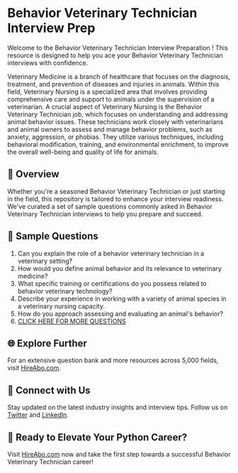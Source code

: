 # Behavior Veterinary Technician Interview Prep

Welcome to the Behavior Veterinary Technician Interview Preparation ! This resource is designed to help you ace your Behavior Veterinary Technician interviews with confidence.

Veterinary Medicine is a branch of healthcare that focuses on the diagnosis, treatment, and prevention of diseases and injuries in animals. Within this field, Veterinary Nursing is a specialized area that involves providing comprehensive care and support to animals under the supervision of a veterinarian. A crucial aspect of Veterinary Nursing is the Behavior Veterinary Technician job, which focuses on understanding and addressing animal behavior issues. These technicians work closely with veterinarians and animal owners to assess and manage behavior problems, such as anxiety, aggression, or phobias. They utilize various techniques, including behavioral modification, training, and environmental enrichment, to improve the overall well-being and quality of life for animals.

## 🚀 Overview

Whether you're a seasoned Behavior Veterinary Technician or just starting in the field, this repository is tailored to enhance your interview readiness. We've curated a set of sample questions commonly asked in Behavior Veterinary Technician interviews to help you prepare and succeed.

## 📝 Sample Questions

1. Can you explain the role of a behavior veterinary technician in a veterinary setting?
2. How would you define animal behavior and its relevance to veterinary medicine?
3. What specific training or certifications do you possess related to behavior veterinary technology?
4. Describe your experience in working with a variety of animal species in a veterinary nursing capacity.
5. How do you approach assessing and evaluating an animal's behavior?
6. [CLICK HERE FOR MORE QUESTIONS](https://hireabo.com/job/24_1_28/Behavior%20Veterinary%20Technician)

## 🌐 Explore Further

For an extensive question bank and more resources across 5,000 fields, visit [HireAbo.com](https://www.hireabo.com).

## 📱 Connect with Us

Stay updated on the latest industry insights and interview tips. Follow us on [Twitter](https://twitter.com/hireabo) and [LinkedIn](https://www.linkedin.com/in/hire-abo-3609972a8/).

## 🚀 Ready to Elevate Your Python Career?

Visit [HireAbo.com](https://www.hireabo.com) now and take the first step towards a successful Behavior Veterinary Technician career!